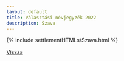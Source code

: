 ```yaml
---
layout: default
title: Választási névjegyzék 2022
description: Szava
---
```


{% include settlementHTMLs/Szava.html %}

[Vissza](../)